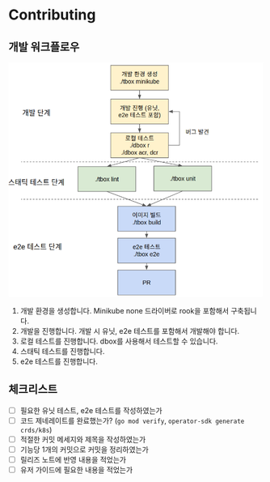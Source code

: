 # Contributing

## 개발 워크플로우

![개발 워크플로우](./assets/workflow.png)

1. 개발 환경을 생성합니다. Minikube none 드라이버로 rook을 포함해서 구축됩니다.
2. 개발을 진행합니다. 개발 시 유닛, e2e 테스트를 포함해서 개발해야 합니다.
3. 로컬 테스트를 진행합니다. dbox를 사용해서 테스트할 수 있습니다.
4. 스태틱 테스트를 진행합니다.
5. e2e 테스트를 진행합니다.

## 체크리스트
* [ ] 필요한 유닛 테스트, e2e 테스트를 작성하였는가
* [ ] 코드 제네레이트를 완료했는가? (`go mod verify`, `operator-sdk generate crds/k8s`)
* [ ] 적절한 커밋 메세지와 제목을 작성하였는가
* [ ] 기능당 1개의 커밋으로 커밋을 정리하였는가
* [ ] 릴리즈 노트에 반영 내용을 적었는가
* [ ] 유저 가이드에 필요한 내용을 적었는가
